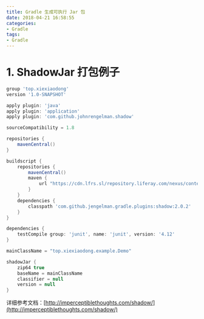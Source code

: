 ```yaml
---
title: Gradle 生成可执行 Jar 包
date: 2018-04-21 16:58:55
categories:
- Gradle
tags:
- Gradle
---
```

# 1. ShadowJar 打包例子

```groovy
group 'top.xiexiaodong'
version '1.0-SNAPSHOT'

apply plugin: 'java'
apply plugin: 'application'
apply plugin: 'com.github.johnrengelman.shadow'

sourceCompatibility = 1.8

repositories {
    mavenCentral()
}

buildscript {
    repositories {
        mavenCentral()
        maven {
            url "https://cdn.lfrs.sl/repository.liferay.com/nexus/content/groups/public"
        }
    }
    dependencies {
        classpath 'com.github.jengelman.gradle.plugins:shadow:2.0.2'
    }
}

dependencies {
    testCompile group: 'junit', name: 'junit', version: '4.12'
}

mainClassName = "top.xiexiaodong.example.Demo"

shadowJar {
    zip64 true
    baseName = mainClassName
    classifier = null
    version = null
}
```

详细参考文档：[http://imperceptiblethoughts.com/shadow/](http://imperceptiblethoughts.com/shadow/)
